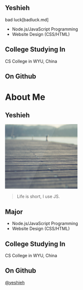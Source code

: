 
## Yeshieh






bad luck[badluck.md]

- Node.js/JavaScript Programming
- Website Design (CSS/HTML)

## College Studying In

CS College in WYU, China

## On Github

# About Me

## Yeshieh

<img alt="avatar" src="ye.png" width="240">

> Life is short, I use JS.

## Major

- Node.js/JavaScript Programming
- Website Design (CSS/HTML)

## College Studying In

CS College in WYU, China

## On Github

[@yeshieh](https://github.com/yeshieh)
